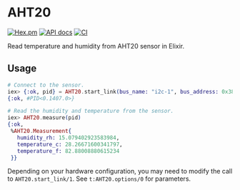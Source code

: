# AHT20

[![Hex.pm](https://img.shields.io/hexpm/v/aht20.svg)](https://hex.pm/packages/aht20)
[![API docs](https://img.shields.io/hexpm/v/aht20.svg?label=docs)](https://hexdocs.pm/aht20)
[![CI](https://github.com/mnishiguchi/AHT20/workflows/CI/badge.svg)](https://github.com/mnishiguchi/AHT20/actions)

Read temperature and humidity from AHT20 sensor in Elixir.

## Usage

```elixir
# Connect to the sensor.
iex> {:ok, pid} = AHT20.start_link(bus_name: "i2c-1", bus_address: 0x38)
{:ok, #PID<0.1407.0>}

# Read the humidity and temperature from the sensor.
iex> AHT20.measure(pid)
{:ok,
 %AHT20.Measurement{
   humidity_rh: 15.079402923583984,
   temperature_c: 28.26671600341797,
   temperature_f: 82.88008880615234
 }}
```

Depending on your hardware configuration, you may need to modify the call to
`AHT20.start_link/1`. See `t:AHT20.options/0` for parameters.

